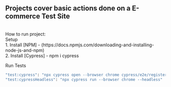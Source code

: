 ## Projects cover basic actions done on a E-commerce Test Site

</br>
How to run project:

</br>
Setup
</br>
1. Install [NPM] - (https://docs.npmjs.com/downloading-and-installing-node-js-and-npm)
</br>
2. Install [Cypress] - npm i cypress

Run Tests
```sh
"test:cypress": "npx cypress open --browser chrome cypress/e2e/register.cy.js",
"test:cypressHeadless": "npx cypress run --browser chrome --headless"
```
